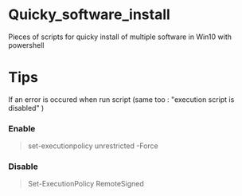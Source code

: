 # Quicky_software_install
Pieces of scripts for quicky install of multiple software in Win10 with powershell


# Tips 
If an error is occured when run script (same too : "execution script is disabled" )

### Enable
> set-executionpolicy unrestricted -Force

### Disable
> Set-ExecutionPolicy RemoteSigned
